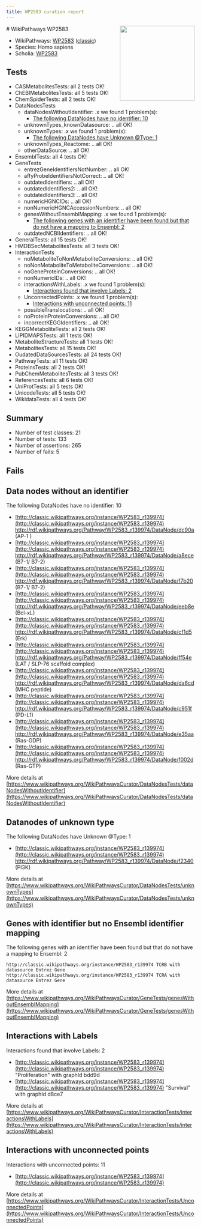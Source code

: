 ```yaml
---
title: WP2583 curation report
---
```


<img style="float: right; width: 200px" src="https://upload.wikimedia.org/wikipedia/commons/thumb/8/83/Wplogo_with_text_500.png/640px-Wplogo_with_text_500.png" />
# WikiPathways WP2583

* WikiPathways: [WP2583](https://wikipathways.org/pathways/WP2583) ([classic](https://classic.wikipathways.org/instance/WP2583))
* Species: Homo sapiens
* Scholia: [WP2583](https://scholia.toolforge.org/wikipathways/WP2583)
## Tests
* CASMetabolitesTests: all 2 tests OK!
* ChEBIMetabolitesTests: all 5 tests OK!
* ChemSpiderTests: all 2 tests OK!
* DataNodesTests
    * dataNodesWithoutIdentifier: .x we found 1 problem(s):
        * [The following DataNodes have no identifier: 10](#8792c490)
    * unknownTypes_knownDatasource: .. all OK!
    * unknownTypes: .x we found 1 problem(s):
        * [The following DataNodes have Unknown @Type: 1](#839973df)
    * unknownTypes_Reactome: .. all OK!
    * otherDataSource: .. all OK!
* EnsemblTests: all 4 tests OK!
* GeneTests
    * entrezGeneIdentifiersNotNumber: .. all OK!
    * affyProbeIdentifiersNotCorrect: .. all OK!
    * outdatedIdentifiers: .. all OK!
    * outdatedIdentifiers2: .. all OK!
    * outdatedIdentifiers3: .. all OK!
    * numericHGNCIDs: .. all OK!
    * nonNumericHGNCAccessionNumbers: .. all OK!
    * genesWithoutEnsemblMapping: .x we found 1 problem(s):
        * [The following genes with an identifier have been found but that do not have a mapping to Ensembl: 2](#40286d84)
    * outdatedNCBIIdentifiers: .. all OK!
* GeneralTests: all 15 tests OK!
* HMDBSecMetabolitesTests: all 3 tests OK!
* InteractionTests
    * noMetaboliteToNonMetaboliteConversions: .. all OK!
    * noNonMetaboliteToMetaboliteConversions: .. all OK!
    * noGeneProteinConversions: .. all OK!
    * nonNumericIDs: .. all OK!
    * interactionsWithLabels: .x we found 1 problem(s):
        * [Interactions found that involve Labels: 2](#630d2679)
    * UnconnectedPoints: .x we found 1 problem(s):
        * [Interactions with unconnected points: 11](#7f1d4078)
    * possibleTranslocations: .. all OK!
    * noProteinProteinConversions: .. all OK!
    * incorrectKEGGIdentifiers: .. all OK!
* KEGGMetaboliteTests: all 2 tests OK!
* LIPIDMAPSTests: all 1 tests OK!
* MetaboliteStructureTests: all 1 tests OK!
* MetabolitesTests: all 15 tests OK!
* OudatedDataSourcesTests: all 24 tests OK!
* PathwayTests: all 11 tests OK!
* ProteinsTests: all 2 tests OK!
* PubChemMetabolitesTests: all 3 tests OK!
* ReferencesTests: all 6 tests OK!
* UniProtTests: all 5 tests OK!
* UnicodeTests: all 5 tests OK!
* WikidataTests: all 4 tests OK!


## Summary

* Number of test classes: 21
* Number of tests: 133
* Number of assertions: 265
* Number of fails: 5

## Fails

<a name="8792c490" />

## Data nodes without an identifier

The following DataNodes have no identifier: 10

* [http://classic.wikipathways.org/instance/WP2583_r139974](http://classic.wikipathways.org/instance/WP2583_r139974) http://rdf.wikipathways.org/Pathway/WP2583_r139974/DataNode/dc90a (AP-1 )
* [http://classic.wikipathways.org/instance/WP2583_r139974](http://classic.wikipathways.org/instance/WP2583_r139974) http://rdf.wikipathways.org/Pathway/WP2583_r139974/DataNode/a8ece (B7-1/ B7-2)
* [http://classic.wikipathways.org/instance/WP2583_r139974](http://classic.wikipathways.org/instance/WP2583_r139974) http://rdf.wikipathways.org/Pathway/WP2583_r139974/DataNode/f7b20 (B7-1/ B7-2)
* [http://classic.wikipathways.org/instance/WP2583_r139974](http://classic.wikipathways.org/instance/WP2583_r139974) http://rdf.wikipathways.org/Pathway/WP2583_r139974/DataNode/eeb8e (Bcl-xL)
* [http://classic.wikipathways.org/instance/WP2583_r139974](http://classic.wikipathways.org/instance/WP2583_r139974) http://rdf.wikipathways.org/Pathway/WP2583_r139974/DataNode/cf1d5 (Erk)
* [http://classic.wikipathways.org/instance/WP2583_r139974](http://classic.wikipathways.org/instance/WP2583_r139974) http://rdf.wikipathways.org/Pathway/WP2583_r139974/DataNode/ff54e (LAT / SLP-76 scaffold complex)
* [http://classic.wikipathways.org/instance/WP2583_r139974](http://classic.wikipathways.org/instance/WP2583_r139974) http://rdf.wikipathways.org/Pathway/WP2583_r139974/DataNode/da6cd (MHC
peptide)
* [http://classic.wikipathways.org/instance/WP2583_r139974](http://classic.wikipathways.org/instance/WP2583_r139974) http://rdf.wikipathways.org/Pathway/WP2583_r139974/DataNode/c951f (PD-L1)
* [http://classic.wikipathways.org/instance/WP2583_r139974](http://classic.wikipathways.org/instance/WP2583_r139974) http://rdf.wikipathways.org/Pathway/WP2583_r139974/DataNode/e35aa (Ras-GDP)
* [http://classic.wikipathways.org/instance/WP2583_r139974](http://classic.wikipathways.org/instance/WP2583_r139974) http://rdf.wikipathways.org/Pathway/WP2583_r139974/DataNode/f002d (Ras-GTP)


More details at [https://www.wikipathways.org/WikiPathwaysCurator/DataNodesTests/dataNodesWithoutIdentifier](https://www.wikipathways.org/WikiPathwaysCurator/DataNodesTests/dataNodesWithoutIdentifier)

<a name="839973df" />

## Datanodes of unknown type

The following DataNodes have Unknown @Type: 1

* [http://classic.wikipathways.org/instance/WP2583_r139974](http://classic.wikipathways.org/instance/WP2583_r139974) http://rdf.wikipathways.org/Pathway/WP2583_r139974/DataNode/f2340 (PI3K)


More details at [https://www.wikipathways.org/WikiPathwaysCurator/DataNodesTests/unknownTypes](https://www.wikipathways.org/WikiPathwaysCurator/DataNodesTests/unknownTypes)

<a name="40286d84" />

## Genes with identifier but no Ensembl identifier mapping

The following genes with an identifier have been found but that do not have a mapping to Ensembl: 2
```
http://classic.wikipathways.org/instance/WP2583_r139974 TCRB with datasource Entrez Gene
http://classic.wikipathways.org/instance/WP2583_r139974 TCRA with datasource Entrez Gene
```

More details at [https://www.wikipathways.org/WikiPathwaysCurator/GeneTests/genesWithoutEnsemblMapping](https://www.wikipathways.org/WikiPathwaysCurator/GeneTests/genesWithoutEnsemblMapping)

<a name="630d2679" />

## Interactions with Labels

Interactions found that involve Labels: 2

* [http://classic.wikipathways.org/instance/WP2583_r139974](http://classic.wikipathways.org/instance/WP2583_r139974) "Proliferation" with graphId bdd9d
* [http://classic.wikipathways.org/instance/WP2583_r139974](http://classic.wikipathways.org/instance/WP2583_r139974) "Survival" with graphId d8ce7


More details at [https://www.wikipathways.org/WikiPathwaysCurator/InteractionTests/interactionsWithLabels](https://www.wikipathways.org/WikiPathwaysCurator/InteractionTests/interactionsWithLabels)

<a name="7f1d4078" />

## Interactions with unconnected points

Interactions with unconnected points: 11

* [http://classic.wikipathways.org/instance/WP2583_r139974](http://classic.wikipathways.org/instance/WP2583_r139974)


More details at [https://www.wikipathways.org/WikiPathwaysCurator/InteractionTests/UnconnectedPoints](https://www.wikipathways.org/WikiPathwaysCurator/InteractionTests/UnconnectedPoints)

